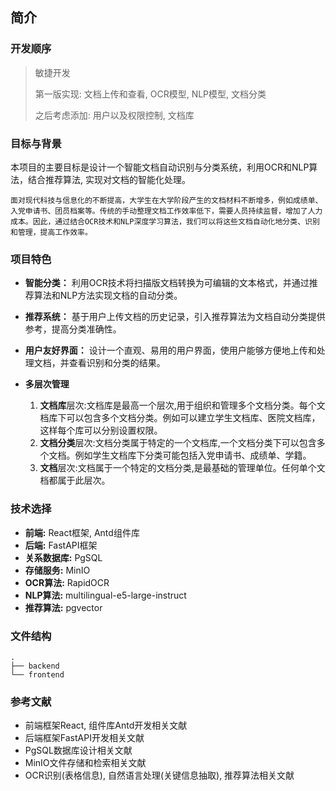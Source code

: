 ## 简介

### 开发顺序

> 敏捷开发
> 
> 第一版实现: 文档上传和查看, OCR模型, NLP模型, 文档分类
>
> 之后考虑添加: 用户以及权限控制, 文档库

### 目标与背景

本项目的主要目标是设计一个智能文档自动识别与分类系统，利用OCR和NLP算法，结合推荐算法, 实现对文档的智能化处理。

```text
面对现代科技与信息化的不断提高，大学生在大学阶段产生的文档材料不断增多，例如成绩单、入党申请书、团员档案等。传统的手动整理文档工作效率低下，需要人员持续监督，增加了人力成本。因此，通过结合OCR技术和NLP深度学习算法，我们可以将这些文档自动化地分类、识别和管理，提高工作效率。
```

### 项目特色

- **智能分类：** 利用OCR技术将扫描版文档转换为可编辑的文本格式，并通过推荐算法和NLP方法实现文档的自动分类。

- **推荐系统：** 基于用户上传文档的历史记录，引入推荐算法为文档自动分类提供参考，提高分类准确性。

- **用户友好界面：** 设计一个直观、易用的用户界面，使用户能够方便地上传和处理文档，并查看识别和分类的结果。

- **多层次管理**
  
  1. **文档库**层次:文档库是最高一个层次,用于组织和管理多个文档分类。每个文档库下可以包含多个文档分类。例如可以建立学生文档库、医院文档库，这样每个库可以分别设置权限。
  2. **文档分类**层次:文档分类属于特定的一个文档库,一个文档分类下可以包含多个文档。例如学生文档库下分类可能包括入党申请书、成绩单、学籍。
  3. **文档**层次:文档属于一个特定的文档分类,是最基础的管理单位。任何单个文档都属于此层次。

### 技术选择

- **前端:** React框架, Antd组件库
- **后端:** FastAPI框架
- **关系数据库:** PgSQL
- **存储服务:** MinIO
- **OCR算法:** RapidOCR
- **NLP算法:** multilingual-e5-large-instruct
- **推荐算法:** pgvector


### 文件结构

```text
.
├── backend
└── frontend
```

### 参考文献

- 前端框架React, 组件库Antd开发相关文献
- 后端框架FastAPI开发相关文献
- PgSQL数据库设计相关文献
- MinIO文件存储和检索相关文献
- OCR识别(表格信息), 自然语言处理(关键信息抽取), 推荐算法相关文献
